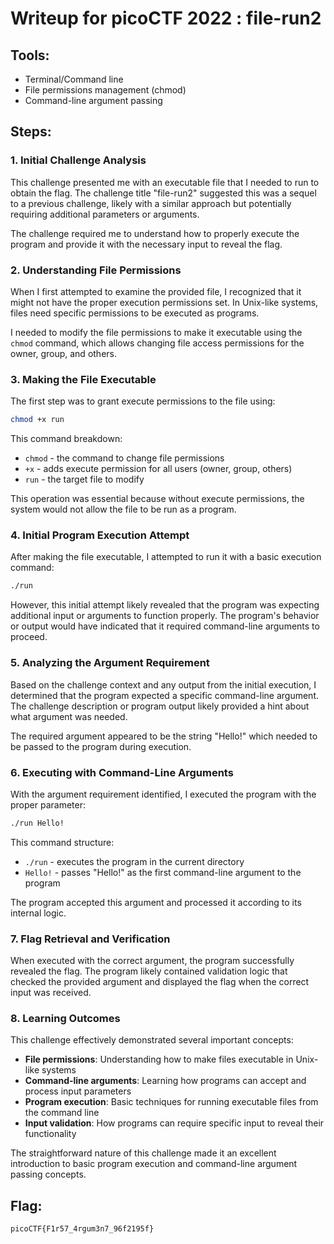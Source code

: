# Writeup for picoCTF 2022 : file-run2

## Tools:
- Terminal/Command line
- File permissions management (chmod)
- Command-line argument passing

## Steps:

### 1. Initial Challenge Analysis
This challenge presented me with an executable file that I needed to run to obtain the flag. The challenge title "file-run2" suggested this was a sequel to a previous challenge, likely with a similar approach but potentially requiring additional parameters or arguments.

The challenge required me to understand how to properly execute the program and provide it with the necessary input to reveal the flag.

### 2. Understanding File Permissions
When I first attempted to examine the provided file, I recognized that it might not have the proper execution permissions set. In Unix-like systems, files need specific permissions to be executed as programs.

I needed to modify the file permissions to make it executable using the `chmod` command, which allows changing file access permissions for the owner, group, and others.

### 3. Making the File Executable
The first step was to grant execute permissions to the file using:

```bash
chmod +x run
```

This command breakdown:
- `chmod` - the command to change file permissions
- `+x` - adds execute permission for all users (owner, group, others)
- `run` - the target file to modify

This operation was essential because without execute permissions, the system would not allow the file to be run as a program.

### 4. Initial Program Execution Attempt
After making the file executable, I attempted to run it with a basic execution command:

```bash
./run
```

However, this initial attempt likely revealed that the program was expecting additional input or arguments to function properly. The program's behavior or output would have indicated that it required command-line arguments to proceed.

### 5. Analyzing the Argument Requirement
Based on the challenge context and any output from the initial execution, I determined that the program expected a specific command-line argument. The challenge description or program output likely provided a hint about what argument was needed.

The required argument appeared to be the string "Hello!" which needed to be passed to the program during execution.

### 6. Executing with Command-Line Arguments
With the argument requirement identified, I executed the program with the proper parameter:

```bash
./run Hello!
```

This command structure:
- `./run` - executes the program in the current directory
- `Hello!` - passes "Hello!" as the first command-line argument to the program

The program accepted this argument and processed it according to its internal logic.

### 7. Flag Retrieval and Verification
When executed with the correct argument, the program successfully revealed the flag. The program likely contained validation logic that checked the provided argument and displayed the flag when the correct input was received.

### 8. Learning Outcomes
This challenge effectively demonstrated several important concepts:
- **File permissions**: Understanding how to make files executable in Unix-like systems
- **Command-line arguments**: Learning how programs can accept and process input parameters
- **Program execution**: Basic techniques for running executable files from the command line
- **Input validation**: How programs can require specific input to reveal their functionality

The straightforward nature of this challenge made it an excellent introduction to basic program execution and command-line argument passing concepts.

## Flag:
```picoCTF{F1r57_4rgum3n7_96f2195f}```

